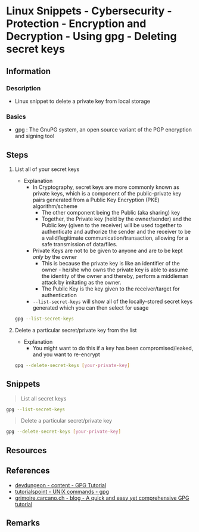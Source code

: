 # Linux Snippets - Cybersecurity - Protection - Encryption and Decryption - Using gpg - Deleting secret keys

## Information
### Description
+ Linux snippet to delete a private key from local storage

### Basics
+ gpg : The GnuPG system, an open source variant of the PGP encryption and signing tool

## Steps
1. List all of your secret keys
    - Explanation
        - In Cryptography, secret keys are more commonly known as private keys, which is a component of the public-private key pairs generated from a Public Key Encryption (PKE) algorithm/scheme
            + The other component being the Public (aka sharing) key
            + Together, the Private key (held by the owner/sender) and the Public key (given to the receiver) will be used together to authenticate and authorize the sender and the receiver to be a valid/legitimate communication/transaction, allowing for a safe transmission of data/files.
        - Private Keys are not to be given to anyone and are to be kept *only* by the owner
            + This is because the private key is like an identifier of the owner - he/she who owns the private key is able to assume the identity of the owner and thereby, perform a middleman attack by imitating as the owner.
            + The Public Key is the key given to the receiver/target for authentication
        + `--list-secret-keys` will show all of the locally-stored secret keys generated which you can then select for usage
    ```bash
    gpg --list-secret-keys
    ```

2. Delete a particular secret/private key from the list
    - Explanation
        + You might want to do this if a key has been compromised/leaked, and you want to re-encrypt
    ```bash
    gpg --delete-secret-keys [your-private-key]
    ```

## Snippets

> List all secret keys

```bash
gpg --list-secret-keys
```

> Delete a particular secret/private key

```bash
gpg --delete-secret-keys [your-private-key]
```

## Resources

## References
+ [devdungeon - content - GPG Tutorial](https://www.devdungeon.com/content/gpg-tutorial)
+ [tutorialspoint - UNIX commands - gpg](https://www.tutorialspoint.com/unix_commands/gpg.htm)
+ [grimoire.carcano.ch - blog - A quick and easy yet comprehensive GPG tutorial](https://grimoire.carcano.ch/blog/a-quick-easy-yet-comprehensive-gpg-tutorial/)

## Remarks
